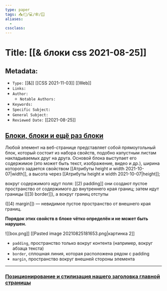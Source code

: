 ```yaml
---
type: paper
tags: 📥️/📜️/💻/🕸/🪟
aliases:
  - 
cssclass: 
---
```




# Title: **[[& блоки css 2021-08-25]]**


## Metadata:

- `Type:` [[&]] [[CSS 2021-11-03]] [[Web]] 
- `Links:`
- `Author:` 
	- `Notable Authors:` 
- `Keywords:` 
- `Specific Subject:` 
- `General Subject:` 
- `Reviewed Date:` [[2021-08-25]]


## [Блоки, блоки и ещё раз блоки](https://developer.mozilla.org/ru/docs/Learn/Getting_started_with_the_web/CSS_basics#%D0%B1%D0%BB%D0%BE%D0%BA%D0%B8_%D0%B1%D0%BB%D0%BE%D0%BA%D0%B8_%D0%B8_%D0%B5%D1%89%D1%91_%D1%80%D0%B0%D0%B7_%D0%B1%D0%BB%D0%BE%D0%BA%D0%B8 "Permalink to Блоки, блоки и ещё раз блоки")

Любой элемент на веб-странице представляет собой прямоугольный блок, который состоит из набора свойств, подобно капустным листам накладываемых друг на друга. Основой блока выступает его содержимое (это может быть текст, изображение, видео и др.), ширина которого задается свойством [[Атрибуты height и width 2021-10-07|width]], а высота через [[Атрибуты height и width 2021-10-07|height]]; 


вокруг содержимого идут поля: 
[[2) padding]] они создают пустое пространство от содержимого до внутреннего края границ;
затем идут границы ([[3) border]]), а вокруг границ отступы

([[4) margin]]) — невидимое пустое пространство от внешнего края границ.


**Порядок этих свойств в блоке чётко определён и не может быть нарушен.**



![[box.png]]
[[Pasted image 20210825181653.png|картинка 2]]

-   `padding`, пространство только вокруг контента (например, вокруг абзаца текста)
-   `border`, сплошная линия, которая расположена рядом с padding
-   `margin`, пространство вокруг внешней стороны элемента


---




### [Позиционирование и стилизация нашего заголовка главной страницы](https://developer.mozilla.org/ru/docs/Learn/Getting_started_with_the_web/CSS_basics#%D0%BF%D0%BE%D0%B7%D0%B8%D1%86%D0%B8%D0%BE%D0%BD%D0%B8%D1%80%D0%BE%D0%B2%D0%B0%D0%BD%D0%B8%D0%B5_%D0%B8_%D1%81%D1%82%D0%B8%D0%BB%D0%B8%D0%B7%D0%B0%D1%86%D0%B8%D1%8F_%D0%BD%D0%B0%D1%88%D0%B5%D0%B3%D0%BE_%D0%B7%D0%B0%D0%B3%D0%BE%D0%BB%D0%BE%D0%B2%D0%BA%D0%B0_%D0%B3%D0%BB%D0%B0%D0%B2%D0%BD%D0%BE%D0%B9_%D1%81%D1%82%D1%80%D0%B0%D0%BD%D0%B8%D1%86%D1%8B "Permalink to Позиционирование и стилизация нашего заголовка главной страницы")